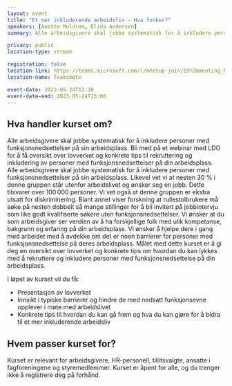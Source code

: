 ```yaml
---
layout: event
title: "Et mer inkluderende arbeidsliv – Hva funker?"
speakers: [Anette Moldrem, Elida Andersen]
summary: Alle arbeidsgivere skal jobbe systematisk for å inkludere personer med funksjonsnedsettelser på sin arbeidsplass.

privacy: public
location-type: stream

registration: false
location-link: https://teams.microsoft.com/l/meetup-join/19%3ameeting_MDUwMjNmOWItZTBkZi00NjZkLTgwMzYtYzgzY2VkYmUzNWUw%40thread.v2/0?context=%7b%22Tid%22%3a%2221557364-3f98-4e9e-89b0-96fce0b5a2c0%22%2c%22Oid%22%3a%220b506462-ce11-47e5-b775-cf8da4951f55%22%7d
location-name: Teamsmøte

event-date: 2023-05-24T13:30
event-date-end: 2023-05-24T15:00
---
```

## Hva handler kurset om?
Alle arbeidsgivere skal jobbe systematisk for å inkludere personer med funksjonsnedsettelser på sin arbeidsplass. 
Bli med på et webinar med LDO for å få oversikt over lovverket og konkrete tips til rekruttering og inkludering av personer med funksjonsnedsettelser på din arbeidsplass.
Alle arbeidsgivere skal jobbe systematisk for å inkludere personer med funksjonsnedsettelser på sin arbeidsplass. Likevel vet vi at nesten 30 % i denne gruppen står utenfor arbeidslivet og ønsker seg en jobb. Dette tilsvarer over 100 000 personer. Vi vet også at denne gruppen er ekstra utsatt for diskriminering. Blant annet viser forskning at rullestolbrukere må søke på nesten dobbelt så mange stillinger for å bli invitert på jobbintervju som like godt kvalifiserte søkere uten funksjonsnedsettelser.
Vi ønsker at du som arbeidsgiver ser verdien av å ha forskjellige folk med ulik kompetanse, bakgrunn og erfaring på din arbeidsplass. Vi ønsker å hjelpe dere i gang med arbeidet med å avdekke om det er noen barrierer for personer med funksjonsnedsettelse på deres arbeidsplass.
Målet med dette kurset er å gi deg en oversikt over lovverket og konkrete tips om hvordan du kan lykkes med å rekruttere og inkludere personer med funksjonsnedsettelse på din arbeidsplass. 
 
I løpet av kurset vil du få:
- Presentasjon av lovverket
- Innsikt i typiske barrierer og hindre de med nedsatt funksjonsevne opplever i møte med arbeidslivet
- Konkrete tips til hvordan du kan gå frem og hva du kan gjøre for å bidra til et mer inkluderende arbeidsliv

## Hvem passer kurset for?
Kurset er relevant for arbeidsgivere, HR-personell, tillitsvalgte, ansatte i fagforeningene og styremedlemmer. Kurset er åpent for alle, og du trenger ikke å registrere deg på forhånd.

